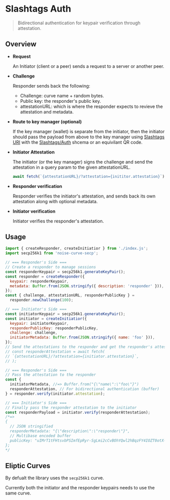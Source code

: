 # Slashtags Auth

> Bidirectional authentication for keypair verification through attestation.

## Overview

- **Request**

  An Initiator (client or a peer) sends a request to a server or another peer.

- **Challenge**

  Responder sends back the following:

  - Challenge: curve name + random bytes.
  - Public key: the responder's public key.
  - attestationURL: which is where the responder expects to revieve the attestation and metadata.

- **Route to key manager (optional)**

  If the key manager (wallet) is separate from the initiator, then the initiator should pass the payload from above to the key manager using [Slashtags URI]() with the [Slashtags/Auth]() shcema or an equivilant QR code.

- **Initiator Attestation**

  The initiator (or the key manager) signs the challenge and send the attestation in a query param to the given attestationURL.

  ```js
  await fetch(`{attestationURL}/?attestation={inititor.attestation}`);
  ```

- **Responder verification**

  Responder verifies the initiator's attestation, and sends back its own attestation along with optional metadata.

- **Initiator verification**

  Initiator verifies the responder's attestation.

## Usage

```js
import { createResponder, createInitiatior } from './index.js';
import secp256k1 from 'noise-curve-secp';

// === Responder's Side ===
// Create a responder to manage sessions
const responderKeypair = secp256k1.generateKeyPair();
const responder = createResponder({
  keypair: responderKeypair,
  metadata: Buffer.from(JSON.stringify({ description: 'responder' })),
});
const { challenge, attestationURL, responderPublicKey } =
  responder.newChallenge(100);

// === Initiator's Side ===
const initiatorKeypair = secp256k1.generateKeyPair();
const initiator = createInitiatior({
  keypair: initiatorKeypair,
  responderPublicKey: responderPublicKey,
  challenge: challenge,
  initiatorMetadata: Buffer.from(JSON.stringify({ name: 'foo' })),
});
// Send the attestations to the responder and get the responder's attestation
// const responderAttestation = await fetch(
// `{attestationURL}/?attestation={initiator.attestation}`,
// );

// === Responder's Side ===
// Pass the attestation to the responder
const {
  initiatorMetadata, //=> Buffer.from("{\"name\":\"foo\"}")
  responderAttestation, // For bidirectional authentication (buffer)
} = responder.verify(initiator.attestation);

// === Initiator's Side ===
// Finally pass the responder attestation to the initiator
const responderPayload = initiator.verify(responderAttestation);
/*=>
{
  // JSON stringified
  responderMetadata: "{\"description\":\"responder\"}",
  // Multibase encoded buffer
  publicKey: "uIMrT1tFHtsvbPSImfEpRyr-SgLmi2cCvBOhYQwl2hBqzFY4IOZT0otX-BcutcNX83KmNyjBWuKgamQti3YBVNw",
};
*/
```

## Eliptic Curves

By defualt the library uses the `secp256k1` curve.

Currently both the initiator and the responder keypairs needs to use the same curve.
